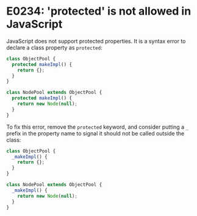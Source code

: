# E0234: 'protected' is not allowed in JavaScript

JavaScript does not support protected properties. It is a syntax error to
declare a class property as `protected`:

```javascript
class ObjectPool {
  protected makeImpl() {
    return {};
  }
}

class NodePool extends ObjectPool {
  protected makeImpl() {
    return new Node(null);
  }
}
```

To fix this error, remove the `protected` keyword, and consider putting a `_`
prefix in the property name to signal it should not be called outside the class:

```javascript
class ObjectPool {
  _makeImpl() {
    return {};
  }
}

class NodePool extends ObjectPool {
  _makeImpl() {
    return new Node(null);
  }
}
```
